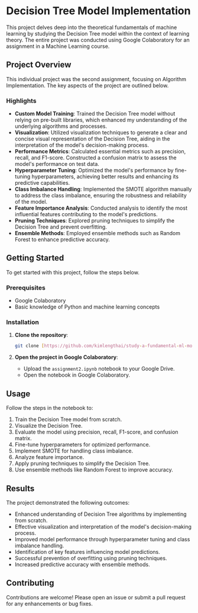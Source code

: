 # Decision Tree Model Implementation

This project delves deep into the theoretical fundamentals of machine learning by studying the Decision Tree model within the context of learning theory. The entire project was conducted using Google Colaboratory for an assignment in a Machine Learning course.

## Project Overview

This individual project was the second assignment, focusing on Algorithm Implementation. The key aspects of the project are outlined below.

### Highlights

- **Custom Model Training**: Trained the Decision Tree model without relying on pre-built libraries, which enhanced my understanding of the underlying algorithms and processes.
- **Visualization**: Utilized visualization techniques to generate a clear and concise visual representation of the Decision Tree, aiding in the interpretation of the model's decision-making process.
- **Performance Metrics**: Calculated essential metrics such as precision, recall, and F1-score. Constructed a confusion matrix to assess the model's performance on test data.
- **Hyperparameter Tuning**: Optimized the model's performance by fine-tuning hyperparameters, achieving better results and enhancing its predictive capabilities.
- **Class Imbalance Handling**: Implemented the SMOTE algorithm manually to address the class imbalance, ensuring the robustness and reliability of the model.
- **Feature Importance Analysis**: Conducted analysis to identify the most influential features contributing to the model's predictions.
- **Pruning Techniques**: Explored pruning techniques to simplify the Decision Tree and prevent overfitting.
- **Ensemble Methods**: Employed ensemble methods such as Random Forest to enhance predictive accuracy.

## Getting Started

To get started with this project, follow the steps below.

### Prerequisites

- Google Colaboratory
- Basic knowledge of Python and machine learning concepts

### Installation

1. **Clone the repository**:
    ```bash
    git clone [https://github.com/kimlengthai/study-a-fundamental-ml-model.git]
    ```

2. **Open the project in Google Colaboratory**:
    - Upload the `assignment2.ipynb` notebook to your Google Drive.
    - Open the notebook in Google Colaboratory.

## Usage

Follow the steps in the notebook to:

1. Train the Decision Tree model from scratch.
2. Visualize the Decision Tree.
3. Evaluate the model using precision, recall, F1-score, and confusion matrix.
4. Fine-tune hyperparameters for optimized performance.
5. Implement SMOTE for handling class imbalance.
6. Analyze feature importance.
7. Apply pruning techniques to simplify the Decision Tree.
8. Use ensemble methods like Random Forest to improve accuracy.

## Results

The project demonstrated the following outcomes:

- Enhanced understanding of Decision Tree algorithms by implementing from scratch.
- Effective visualization and interpretation of the model's decision-making process.
- Improved model performance through hyperparameter tuning and class imbalance handling.
- Identification of key features influencing model predictions.
- Successful prevention of overfitting using pruning techniques.
- Increased predictive accuracy with ensemble methods.

## Contributing

Contributions are welcome! Please open an issue or submit a pull request for any enhancements or bug fixes.
